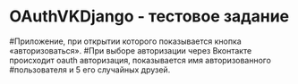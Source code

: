 # OAuthVKDjango - тестовое задание
#Приложение, при открытии которого показывается кнопка «авторизоваться». 
#При выборе авторизации через Вконтакте происходит oauth авторизация, показывается имя авторизованного 
#пользователя и 5 его случайных друзей. 